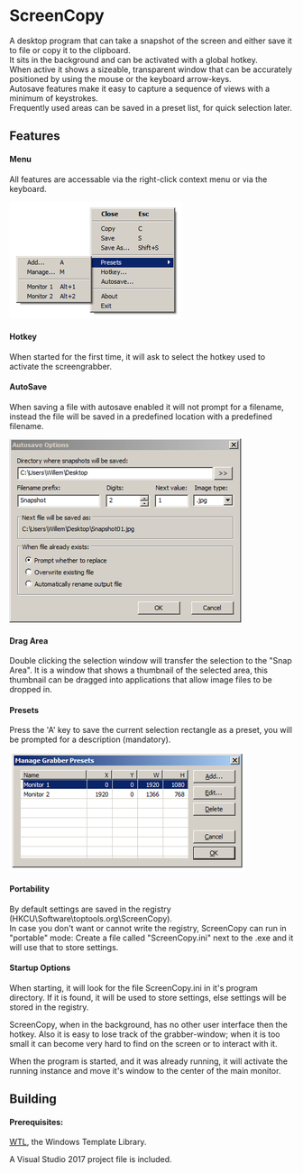 # ScreenCopy
A desktop program that can take a snapshot of the screen and either save it to file or copy it to the clipboard.  
It sits in the background and can be activated with a global hotkey.  
When active it shows a sizeable, transparent window that can be accurately positioned by using the mouse or the keyboard arrow-keys.  
Autosave features make it easy to capture a sequence of views with a minimum of keystrokes.  
Frequently used areas can be saved in a preset list, for quick selection later.  

## Features
#### Menu
All features are accessable via the right-click context menu or via the keyboard.

![Menu](images/presetmenu.png)

#### Hotkey
When started for the first time, it will ask to select the hotkey used to activate the screengrabber.

#### AutoSave
When saving a file with autosave enabled it will not prompt for a filename, instead the file will be saved in a predefined location with a predefined filename.

![Autosave](images/autosave.png)

#### Drag Area
Double clicking the selection window will transfer the selection to the "Snap Area".
It is a window that shows a thumbnail of the selected area, this thumbnail can be dragged into applications that allow image files to be dropped in.

#### Presets
Press the 'A' key to save the current selection rectangle as a preset, you will be prompted for a description (mandatory).

![Presets](images/presetmanager.png)

#### Portability
By default settings are saved in the registry (HKCU\Software\toptools.org\ScreenCopy).  
In case you don't want or cannot write the registry, ScreenCopy can run in "portable" mode:
Create a file called "ScreenCopy.ini" next to the .exe and it will use that to store settings.

#### Startup Options
When starting, it will look for the file ScreenCopy.ini in it's program directory. If it is found, it will be used to store settings, else settings will be stored in the registry. 

ScreenCopy, when in the background, has no other user interface then the hotkey.
Also it is easy to lose track of the grabber-window; when it is too small it can become very hard to find on the screen or to interact with it.  

When the program is started, and it was already running, it will activate the running instance and move it's window to the center of the main monitor.


## Building

#### Prerequisites:

[WTL](https://sourceforge.net/projects/wtl/), the Windows Template Library.

A Visual Studio 2017 project file is included.

